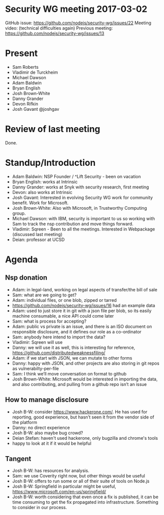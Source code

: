 # Security WG meeting 2017-03-02

GitHub issue: https://github.com/nodejs/security-wg/issues/22
Meeting video: (technical difficulties again)
Previous meeting: https://github.com/nodejs/security-wg/issues/13

# Present

- Sam Roberts
- Vladimir de Turckheim
- Michael Dawson
- Adam Baldwin
- Bryan English
- Josh Brown-White
- Danny Grander
- Devon Rifkin
- Josh Gavant @joshgav

# Review of last meeting

Done.

# Standup/Introduction

- Adam Baldwin: NSP Founder / ^Lift Security - been on vacation
- Bryan English: works at Intrinsic
- Danny Grander: works at Snyk with security research, first meeting
- Devon: also works at Intrinsic
- Josh Gavant: Interested in evolving Security WG work for community benefit.
  Work for Microsoft.
- Josh Brown-White: Also with Microsoft, in Trustworthy Computing group.
- Michael Dawson: with IBM, security is important to us so  working with Sam to
  track the nsp contribution and move things forward.
- Vladimir: Sqreen - Been to all the meetings. Interested in Webpackage
  (discussed last meeting)
- Deian: professor at UCSD

# Agenda

## Nsp donation

- Adam: in legal-land, working on legal aspects of transfer/the bill of sale
- Sam: what are we going to get?
- Adam: individual files, or one blob, zipped or tarred
- https://github.com/nodejs/security-wg/issues/16 had an example  data
- Adam: used to just store it in git with a json file per blob, so its easily
  machine consumable, a nice API could come later
- Sam: what is process for accepting?
- Adam: public vs private is an issue, and there is an ISO document on
  responsible disclosure, and it defines our role as a co-ordinator
- Sam: anybody here intend to import the data?
- Vladimir: Sqreen will use
- Danny: we will use it as well, this is interesting for reference,
  https://github.com/distributedweaknessfiling/
- Adam: if we start with JSON, we can mutate to other forms
- Danny: happy with JSON, and other projects are also storing in git repos as
  vulnerabilty-per-file
- Sam: I think we’ll move conversation on format to github
- Josh Brown-White: Microsoft would be interested in importing the data, and
  also contributing, and pulling from a github repo isn’t an issue

## How to manage disclosure

- Josh B-W: consider https://www.hackerone.com/. He has used for reporting, good
  experience, but hasn’t seen it from the vendor side of the platform
- Danny: no direct experience
- Josh B-W: also maybe bug crowd?
- Deian Stefan: haven't used hackerone, only bugzilla and chrome's tools
- happy to look at it if it would be helpful

## Tangent

- Josh B-W: has resources for analysis.
- Sam: we use Coverity right now, but other things would be useful
- Josh B-W: offers to run some or all of their suite of tools on Node.js
- Josh B-W: Springfield in particular might be useful,
  https://www.microsoft.com/en-us/springfield/
- Josh B-W: worth considering that even once a fix is published, it can be time
  consuming to get the fix propagated into infrastructure. Something to consider
  in our process.
